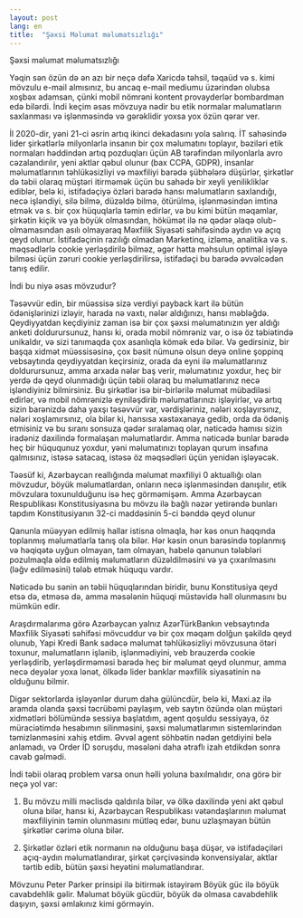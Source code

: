 ```yaml
---
layout: post
lang: en
title:  "Şəxsi Məlumat məlumatsızlığı"
---
```


Şəxsi məlumat məlumatsızlığı

Yəqin sən özün də ən azı bir neçə dəfə Xaricdə təhsil, təqaüd və s. kimi mövzulu e-mail almısınız, bu ancaq e-mail mediumu üzərindən olubsa xoşbəx adamsan,
çünki mobil nömrəni kontent provayderlər bombardman edə bilərdi. İndi keçim əsas mövzuya nədir bu etik normalar məlumatların saxlanması və işlənməsində
və gərəklidir yoxsa yox özün qərar ver.

İl 2020-dir, yəni 21-ci əsrin artıq ikinci dekadasını yola salırıq. İT sahəsində lider şirkətlərlə milyonlarla insanın bir çox məlumatını toplayır, bəziləri etik normaları həddindən artıq pozduqları üçün AB tərəfindən milyonlarla avro cəzalandırılır, yeni aktlar qəbul olunur (bax CCPA, GDPR), insanlar məlumatlarının təhlükəsizliyi və məxfiliyi barədə şübhələrə düşürlər, şirkətlər də təbii olaraq müştəri itirməmək üçün bu sahədə bir xeyli yenilikliklər ediblər, belə ki, istifadəçiyə özləri barədə hansı məlumatların saxlandığı, necə işləndiyi, silə bilmə, düzəldə bilmə, ötürülmə, işlənməsindən imtina etmək və s. bir çox hüquqlarla təmin edirlər, və bu kimi bütün məqamlar, şirkətin kiçik və ya böyük olmasından, hökümət ilə nə qədər əlaqə olub-olmamasından asılı olmayaraq Məxfilik Siyasəti səhifəsində aydın və açıq qeyd olunur. İstifadəçinin razılığı olmadan Marketinq, izləmə, analitika və s. məqsədlərlə cookie yerləşdirilə bilməz, əgər hətta məhsulun optimal işləyə bilməsi üçün zəruri cookie yerləşdirilirsə, istifadəçi bu barədə əvvəlcədən tanış edilir.

İndi bu niyə əsas mövzudur?

Təsəvvür edin, bir müəssisə sizə verdiyi payback kart ilə bütün ödənişlərinizi izləyir, harada nə vaxtı, nələr aldığınızı, hansı məbləğdə. Qeydiyyatdan keçdiyiniz zaman isə bir çox şəxsi məlumatınızın yer aldığı anketi doldurursunuz, hansı ki, orada mobil nömrəniz var, o isə öz təbiətində unikaldır, və sizi tanımaqda çox asanlıqla kömək edə bilər. Və gedirsiniz, bir başqa xidmət müəssisəsinə, çox bəsit nümunə olsun deyə online şoppinq vebsaytında qeydiyyatdan keçirsiniz, orada da eyni ilə məlumatlarınız doldurursunuz, amma arxada nələr baş verir, məlumatınız yoxdur, heç bir yerdə də qeyd olunmadığı üçün təbii olaraq bu məlumatlarınız necə işləndiyiniz bilmirsiniz. Bu şirkətlər isə bir-birlərilə məlumat mübadiləsi edirlər, və mobil nömrənizlə eyniləşdirib məlumatlarınızı işləyirlər, və artıq sizin barənizdə daha yaxşı təsəvvür var, vərdişləriniz, nələri xoşlayırsınız, nələri xoşlamırsınız, ola bilər ki, hansısa xəstəxanaya gedib, orda da ödəniş etmisiniz və bu sıranı sonsuza qədər sıralamaq olar, nəticədə hamısı sizin iradəniz daxilində formalaşan məlumatlardır. Amma nəticədə bunlar barədə heç bir hüququnuz yoxdur, yəni məlumatınızı toplayan qurum insafına qalmısınız, istəsə satacaq, istəsə öz məqsədləri üçün yenidən işləyəcək.

Təəsüf ki, Azərbaycan reallığında məlumat məxfiliyi 0 aktuallığı olan mövzudur, böyük məlumatlardan, onların necə işlənməsindən danışılır, etik mövzulara toxunulduğunu isə heç görməmişəm. Amma Azərbaycan Respublikası Konstitusiyasına bu mövzu ilə bağlı nəzər yetirəndə bunları tapdım
Konstitusiyanın 32-ci maddəsinin 5-ci bənddə qeyd olunur

Qanunla müəyyən edilmiş hallar istisna olmaqla, hər kəs onun haqqında toplanmış məlumatlarla tanış ola bilər. Hər kəsin onun barəsində toplanmış və həqiqətə uyğun olmayan, tam olmayan, habelə qanunun tələbləri pozulmaqla əldə edilmiş məlumatların düzəldilməsini və ya çıxarılmasını (ləğv edilməsini) tələb etmək hüququ vardır.

Nəticədə bu sənin ən təbii hüquqlarından biridir, bunu Konstitusiya qeyd etsə də, etməsə də, amma məsələnin hüquqi müstəvidə həll olunmasını bu mümkün edir.

Araşdırmalarıma görə Azərbaycan yalnız AzərTürkBankın vebsaytında Məxfilik Siyasəti səhifəsi mövcuddur və bir çox məqam dolğun şəkildə qeyd olunub, Yapi
Kredi Bank sadəcə məlumat təhlükəsizliyi mövzusuna ötəri toxunur, məlumatların işlənib, işlənmədiyini, veb brauzerdə cookie yerləşdirib, yerləşdirməməsi barədə heç bir məlumat qeyd olunmur, amma necə deyələr yoxa lənət, ölkədə lider banklar məxfilik siyasətinin nə olduğunu bilmir.

Digər sektorlarda işləyənlər durum daha gülüncdür, belə ki, Maxi.az ilə aramda olanda şəxsi təcrübəmi paylaşım, veb saytın özündə olan müştəri xidmətləri
bölümündə sessiya başlatdım, agent qoşuldu sessiyaya, öz müraciətimdə hesabımın silinməsini, şəxsi məlumatlarımın sistemlərindən təmizlənməsini xahiş etdim.
Əvvəl agent söhbətin nədən getdiyini belə anlamadı, və Order İD soruşdu, məsələni daha ətraflı izah etdikdən sonra cavab gəlmədi.

İndi təbii olaraq problem varsa onun həlli yoluna baxılmalıdır, ona görə bir neçə yol var:

1. Bu mövzu milli məclisdə qaldırıla bilər, və ölkə daxilində yeni akt qəbul oluna bilər, hansı ki, Azərbaycan Respublikası vətəndaşlarının məlumat məxfiliyinin təmin olunmasını mütləq edər, bunu uzlaşmayan bütün şirkətlər cərimə oluna bilər.

2. Şirkətlər özləri etik normanın nə olduğunu başa düşər, və istifadəçiləri açıq-aydın məlumatlandırar, şirkət çərçivəsində konvensiyalar, aktlar tərtib edib, bütün şəxsi heyətini məlumatlandırar.

Mövzunu Peter Parker prinsipi ilə bitirmək istəyirəm Böyük güc ilə böyük cavabdehlik gəlir. Məlumat böyük gücdür, böyük də olmasa cavabdehlik daşıyın, şəxsi əmlakınız kimi görməyin.


